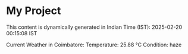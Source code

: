# My Project

This content is dynamically generated in Indian Time (IST): 2025-02-20 00:15:08 IST


Current Weather in Coimbatore:
Temperature: 25.88 °C
Condition: haze
